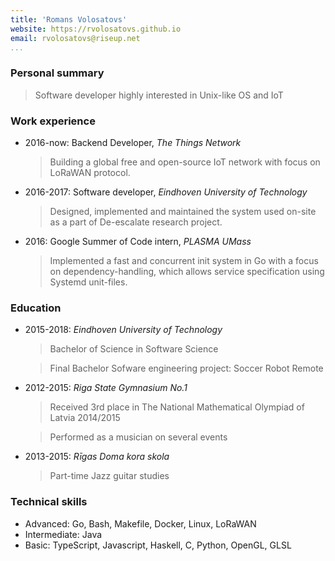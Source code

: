 ```yaml
---
title: 'Romans Volosatovs'
website: https://rvolosatovs.github.io
email: rvolosatovs@riseup.net
...
```


### Personal summary

> Software developer highly interested in Unix-like OS and IoT

### Work experience

- 2016-now: Backend Developer, _The Things Network_

    > Building a global free and open-source IoT network with focus on LoRaWAN protocol.

- 2016-2017: Software developer, _Eindhoven University of Technology_

    > Designed, implemented and maintained the system used on-site as a part of De-escalate research project.

- 2016: Google Summer of Code intern, _PLASMA UMass_

    > Implemented a fast and concurrent init system in Go with a focus on dependency-handling, which allows service specification using Systemd unit-files.
    <!--[Project abstract](https://summerofcode.withgoogle.com/projects/#6227933760847872)-->

### Education

- 2015-2018: _Eindhoven University of Technology_

    > Bachelor of Science in Software Science

    > Final Bachelor Sofware engineering project: Soccer Robot Remote

- 2012-2015: _Riga State Gymnasium No.1_

    > Received 3rd place in The National Mathematical Olympiad of Latvia 2014/2015

    > Performed as a musician on several events

- 2013-2015: _Rīgas Doma kora skola_

    > Part-time Jazz guitar studies

### Technical skills

- Advanced: Go, Bash, Makefile, Docker, Linux, LoRaWAN
- Intermediate: Java
- Basic: TypeScript, Javascript, Haskell, C, Python, OpenGL, GLSL
